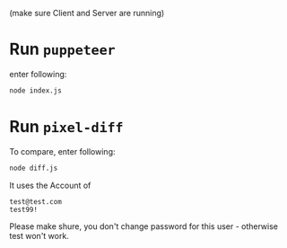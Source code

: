 (make sure Client and Server are running)

# Run `puppeteer`

enter following:

```bash
node index.js
```


# Run `pixel-diff`

To compare, enter following:

```bash
node diff.js
```

It uses the Account of 

`test@test.com` <br>
`test99!` <br>

Please make shure, you don't change password for this user - otherwise test won't work.
